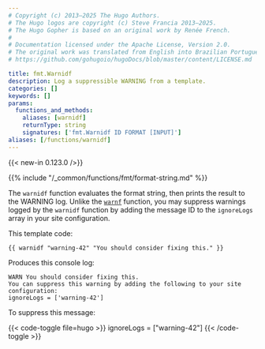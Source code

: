 ```yaml
---
# Copyright (c) 2013–2025 The Hugo Authors.
# The Hugo logos are copyright (c) Steve Francia 2013–2025.
# The Hugo Gopher is based on an original work by Renée French.
#
# Documentation licensed under the Apache License, Version 2.0.
# The original work was translated from English into Brazilian Portuguese.
# https://github.com/gohugoio/hugoDocs/blob/master/content/LICENSE.md

title: fmt.Warnidf
description: Log a suppressible WARNING from a template.
categories: []
keywords: []
params:
  functions_and_methods:
    aliases: [warnidf]
    returnType: string
    signatures: ['fmt.Warnidf ID FORMAT [INPUT]']
aliases: [/functions/warnidf]
---
```


{{< new-in 0.123.0 />}}

{{% include "/_common/functions/fmt/format-string.md" %}}

The `warnidf` function evaluates the format string, then prints the result to the WARNING log. Unlike the [`warnf`] function, you may suppress warnings logged by the `warnidf` function by adding the message ID to the `ignoreLogs` array in your site configuration.

This template code:

```go-html-template
{{ warnidf "warning-42" "You should consider fixing this." }}
```

Produces this console log:

```text
WARN You should consider fixing this.
You can suppress this warning by adding the following to your site configuration:
ignoreLogs = ['warning-42']
```

To suppress this message:

{{< code-toggle file=hugo >}}
ignoreLogs = ["warning-42"]
{{< /code-toggle >}}

[`warnf`]: /functions/fmt/warnf/
